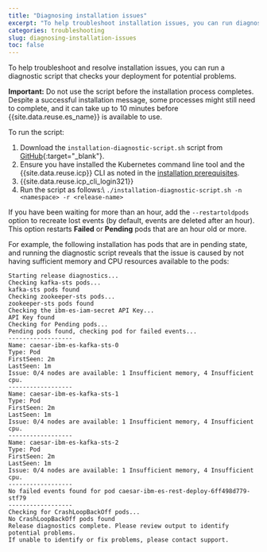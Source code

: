 ```yaml
---
title: "Diagnosing installation issues"
excerpt: "To help troubleshoot installation issues, you can run diagnostics scripts."
categories: troubleshooting
slug: diagnosing-installation-issues
toc: false
---
```


To help troubleshoot and resolve installation issues, you can run a diagnostic script that checks your deployment for potential problems.

**Important:** Do not use the script before the installation process completes. Despite a successful installation message, some processes might still need to complete, and it can take up to 10 minutes before {{site.data.reuse.es_name}} is available to use.

To run the script:

1. Download the `installation-diagnostic-script.sh` script from [GitHub](https://github.com/IBM/event-streams/tree/master/support){:target="_blank"}.
2. Ensure you have installed the Kubernetes command line tool and the {{site.data.reuse.icp}} CLI as noted in the [installation prerequisites](../../installing/prerequisites/).
3. {{site.data.reuse.icp_cli_login321}}
4. Run the script as follows:\\
    `./installation-diagnostic-script.sh -n <namespace> -r <release-name>`

If you have been waiting for more than an hour, add the `--restartoldpods` option to recreate lost events (by default, events are deleted after an hour). This option restarts **Failed** or **Pending** pods that are an hour old or more.

For example, the following installation has pods that are in pending state, and running the diagnostic script reveals that the issue is caused by not having sufficient memory and CPU resources available to the pods:

```
Starting release diagnostics...
Checking kafka-sts pods...
kafka-sts pods found
Checking zookeeper-sts pods...
zookeeper-sts pods found
Checking the ibm-es-iam-secret API Key...
API Key found
Checking for Pending pods...
Pending pods found, checking pod for failed events...
------------------
Name: caesar-ibm-es-kafka-sts-0
Type: Pod
FirstSeen: 2m
LastSeen: 1m
Issue: 0/4 nodes are available: 1 Insufficient memory, 4 Insufficient cpu.
------------------
Name: caesar-ibm-es-kafka-sts-1
Type: Pod
FirstSeen: 2m
LastSeen: 1m
Issue: 0/4 nodes are available: 1 Insufficient memory, 4 Insufficient cpu.
------------------
Name: caesar-ibm-es-kafka-sts-2
Type: Pod
FirstSeen: 2m
LastSeen: 1m
Issue: 0/4 nodes are available: 1 Insufficient memory, 4 Insufficient cpu.
------------------
No failed events found for pod caesar-ibm-es-rest-deploy-6ff498d779-stf79
------------------
Checking for CrashLoopBackOff pods...
No CrashLoopBackOff pods found
Release diagnostics complete. Please review output to identify potential problems.
If unable to identify or fix problems, please contact support.
```
